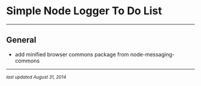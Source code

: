 # Simple Node Logger To Do List
- - -

## General

* add minified browser commons package from node-messaging-commons


- - -
<p><small><em>last updated August 31, 2014</em></small></p>
